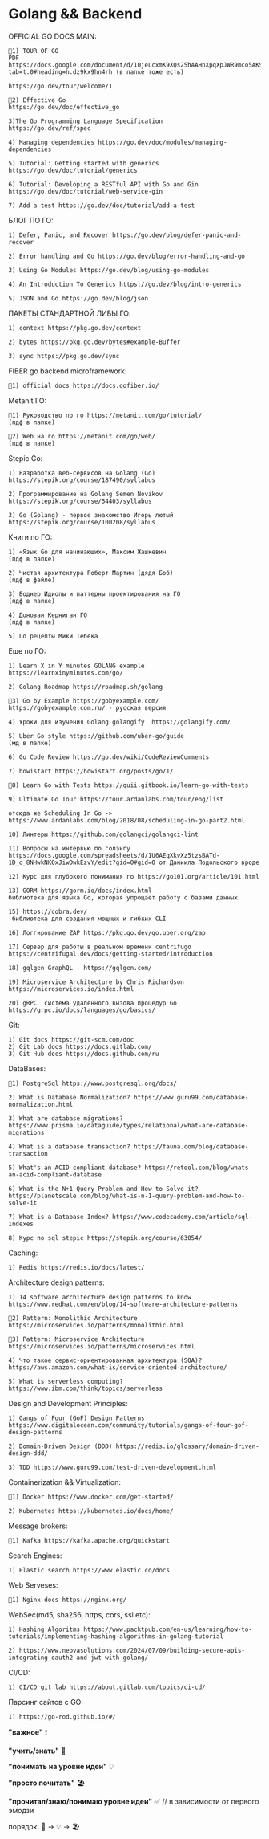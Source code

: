# Golang && Backend

OFFICIAL GO DOCS MAIN:

    🌿1) TOUR OF GO
    PDF https://docs.google.com/document/d/10jeLcxmK9XQs25hAAHnXpqXpJWR9mco5AKSDXLd3_zg/edit?tab=t.0#heading=h.dz9kx9hn4rh (в папке тоже есть)

    https://go.dev/tour/welcome/1

    🌿2) Effective Go
    https://go.dev/doc/effective_go

    3)The Go Programming Language Specification
    https://go.dev/ref/spec

    4) Managing dependencies https://go.dev/doc/modules/managing-dependencies

    5) Tutorial: Getting started with generics https://go.dev/doc/tutorial/generics

    6) Tutorial: Developing a RESTful API with Go and Gin https://go.dev/doc/tutorial/web-service-gin

    7) Add a test https://go.dev/doc/tutorial/add-a-test

БЛОГ ПО ГО:

    1) Defer, Panic, and Recover https://go.dev/blog/defer-panic-and-recover

    2) Error handling and Go https://go.dev/blog/error-handling-and-go

    3) Using Go Modules https://go.dev/blog/using-go-modules

    4) An Introduction To Generics https://go.dev/blog/intro-generics

    5) JSON and Go https://go.dev/blog/json

ПАКЕТЫ СТАНДАРТНОЙ ЛИБЫ ГО:

    1) context https://pkg.go.dev/context

    2) bytes https://pkg.go.dev/bytes#example-Buffer

    3) sync https://pkg.go.dev/sync

FIBER go backend microframework:

    🌿1) official docs https://docs.gofiber.io/

Metanit ГО:

    🌿1) Руководство по го https://metanit.com/go/tutorial/
    (пдф в папке)

    🌿2) Web на го https://metanit.com/go/web/
    (пдф в папке)

Stepic Go:

    1) Разработка веб-сервисов на Golang (Go) https://stepik.org/course/187490/syllabus

    2) Программирование на Golang Semen Novikov https://stepik.org/course/54403/syllabus

    3) Go (Golang) - первое знакомство Игорь лютый https://stepik.org/course/100208/syllabus

Книги по ГО:

    1) «Язык Go для начинающих», Максим Жашкевич
    (пдф в папке)

    2) Чистая архитектура Роберт Мартин (дядя Боб)
    (пдф в файле)

    3) Боднер Идиопы и паттерны проектирования на ГО
    (пдф в папке)

    4) Донован Керниган ГО
    (пдф в папке)

    5) Го рецепты Мики Тебека

Еще по ГО:

    1) Learn X in Y minutes GOLANG example https://learnxinyminutes.com/go/

    2) Golang Roadmap https://roadmap.sh/golang

    🌿3) Go by Example https://gobyexample.com/
    https://gobyexample.com.ru/ - русская версия

    4) Уроки для изучения Golang golangify  https://golangify.com/

    5) Uber Go style https://github.com/uber-go/guide
    (мд в папке)

    6) Go Code Review https://go.dev/wiki/CodeReviewComments

    7) howistart https://howistart.org/posts/go/1/

    🌿8) Learn Go with Tests https://quii.gitbook.io/learn-go-with-tests

    9) Ultimate Go Tour https://tour.ardanlabs.com/tour/eng/list

    отсюда же Scheduling In Go -> https://www.ardanlabs.com/blog/2018/08/scheduling-in-go-part2.html

    10) Линтеры https://github.com/golangci/golangci-lint

    11) Вопросы на интервью по голэнгу https://docs.google.com/spreadsheets/d/1U6AEqXkvXz5tzsBATd-1D_o_8NHwkNKOxJiwDwkEzvY/edit?gid=0#gid=0 от Даниила Подольского вроде

    12) Курс для глубокого понимания го https://go101.org/article/101.html

    13) GORM https://gorm.io/docs/index.html
    библиотека для языка Go, которая упрощает работу с базами данных

    15) https://cobra.dev/
     библиотека для создания мощных и гибких CLI

    16) Логгирование ZAP https://pkg.go.dev/go.uber.org/zap

    17) Сервер для работы в реальном времени centrifugo https://centrifugal.dev/docs/getting-started/introduction

    18) gqlgen GraphQL - https://gqlgen.com/

    19) Microservice Architecture by Chris Richardson https://microservices.io/index.html

    20) gRPC  система удалённого вызова процедур Go https://grpc.io/docs/languages/go/basics/

Git:

    1) Git docs https://git-scm.com/doc
    2) Git Lab docs https://docs.gitlab.com/
    3) Git Hub docs https://docs.github.com/ru

DataBases:

    🌿1) PostgreSql https://www.postgresql.org/docs/

    2) What is Database Normalization? https://www.guru99.com/database-normalization.html

    3) What are database migrations? https://www.prisma.io/dataguide/types/relational/what-are-database-migrations

    4) What is a database transaction? https://fauna.com/blog/database-transaction

    5) What's an ACID compliant database? https://retool.com/blog/whats-an-acid-compliant-database

    6) What is the N+1 Query Problem and How to Solve it? https://planetscale.com/blog/what-is-n-1-query-problem-and-how-to-solve-it

    7) What is a Database Index? https://www.codecademy.com/article/sql-indexes

    8) Курс по sql stepic https://stepik.org/course/63054/

Caching:

    1) Redis https://redis.io/docs/latest/

Architecture design patterns:

    1) 14 software architecture design patterns to know https://www.redhat.com/en/blog/14-software-architecture-patterns

    🌿2) Pattern: Monolithic Architecture https://microservices.io/patterns/monolithic.html

    🌿3) Pattern: Microservice Architecture https://microservices.io/patterns/microservices.html

    4) Что такое сервис-ориентированная архитектура (SOA)? https://aws.amazon.com/what-is/service-oriented-architecture/

    5) What is serverless computing? https://www.ibm.com/think/topics/serverless

Design and Development Principles:

    1) Gangs of Four (GoF) Design Patterns https://www.digitalocean.com/community/tutorials/gangs-of-four-gof-design-patterns

    2) Domain-Driven Design (DDD) https://redis.io/glossary/domain-driven-design-ddd/

    3) TDD https://www.guru99.com/test-driven-development.html

Containerization && Virtualization:

    🌿1) Docker https://www.docker.com/get-started/

    2) Kubernetes https://kubernetes.io/docs/home/

Message brokers:

    🌿1) Kafka https://kafka.apache.org/quickstart

Search Engines:

    1) Elastic search https://www.elastic.co/docs

Web Serveses:

    🌿1) Nginx docs https://nginx.org/

WebSec(md5, sha256, https, cors, ssl etc):

    1) Hashing Algoritms https://www.packtpub.com/en-us/learning/how-to-tutorials/implementing-hashing-algorithms-in-golang-tutorial

    2) https://www.neovasolutions.com/2024/07/09/building-secure-apis-integrating-oauth2-and-jwt-with-golang/

CI/CD:

    1) CI/CD git lab https://about.gitlab.com/topics/ci-cd/

Парсинг сайтов c GO:

    1) https://go-rod.github.io/#/

**"важное"** ❗️

**"учить/знать"** 🌿

**"понимать на уровне идеи"** 💡

**"просто почитать"** 🏖️

**"прочитал/знаю/понимаю уровне идеи"** ✅ // в зависимости от первого эмодзи

порядок: 🌿 -> 💡 -> 🏖️

